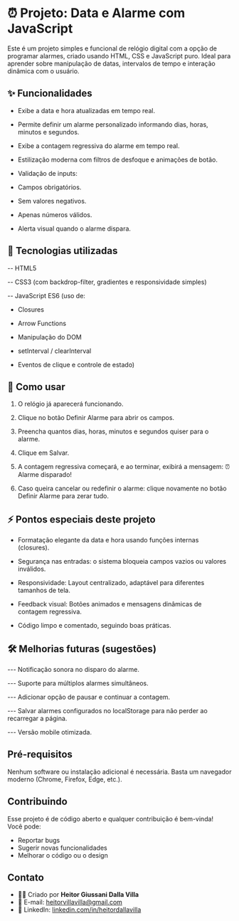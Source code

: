 # ⏰ Projeto: Data e Alarme com JavaScript
Este é um projeto simples e funcional de relógio digital com a opção de programar alarmes, criado usando HTML, CSS e JavaScript puro.
Ideal para aprender sobre manipulação de datas, intervalos de tempo e interação dinâmica com o usuário.

## ✨ Funcionalidades
- Exibe a data e hora atualizadas em tempo real.

- Permite definir um alarme personalizado informando dias, horas, minutos e segundos.

- Exibe a contagem regressiva do alarme em tempo real.

- Estilização moderna com filtros de desfoque e animações de botão.

- Validação de inputs:

- Campos obrigatórios.

- Sem valores negativos.

- Apenas números válidos.

- Alerta visual quando o alarme dispara.

## 🚀 Tecnologias utilizadas
-- HTML5

-- CSS3 (com backdrop-filter, gradientes e responsividade simples)

-- JavaScript ES6 (uso de:

- Closures

- Arrow Functions

- Manipulação do DOM

- setInterval / clearInterval

- Eventos de clique e controle de estado)

## 🎯 Como usar
1. O relógio já aparecerá funcionando.

2. Clique no botão Definir Alarme para abrir os campos.

3. Preencha quantos dias, horas, minutos e segundos quiser para o alarme.
  
4. Clique em Salvar.

5. A contagem regressiva começará, e ao terminar, exibirá a mensagem: ⏰ Alarme disparado!

6. Caso queira cancelar ou redefinir o alarme: clique novamente no botão Definir Alarme para zerar tudo.

## ⚡ Pontos especiais deste projeto
- Formatação elegante da data e hora usando funções internas (closures).

- Segurança nas entradas: o sistema bloqueia campos vazios ou valores inválidos.

- Responsividade: Layout centralizado, adaptável para diferentes tamanhos de tela.

- Feedback visual: Botões animados e mensagens dinâmicas de contagem regressiva.

- Código limpo e comentado, seguindo boas práticas.

## 🛠 Melhorias futuras (sugestões)
--- Notificação sonora no disparo do alarme.

--- Suporte para múltiplos alarmes simultâneos.

--- Adicionar opção de pausar e continuar a contagem.

--- Salvar alarmes configurados no localStorage para não perder ao recarregar a página.

--- Versão mobile otimizada.

## Pré-requisitos

Nenhum software ou instalação adicional é necessária. Basta um navegador moderno (Chrome, Firefox, Edge, etc.).

## Contribuindo

Esse projeto é de código aberto e qualquer contribuição é bem-vinda!  
Você pode:
- Reportar bugs
- Sugerir novas funcionalidades
- Melhorar o código ou o design

## Contato

- 👨‍💼 Criado por **Heitor Giussani Dalla Villa**  
- 📧 E-mail: [heitorvillavilla@gmail.com](mailto:heitorvillavilla@gmail.com)  
- 💼 LinkedIn: [linkedin.com/in/heitordallavilla](https://www.linkedin.com/in/heitordallavilla)

